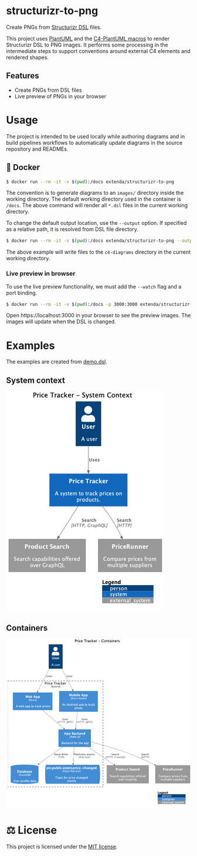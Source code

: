 # structurizr-to-png

Create PNGs from [Structurizr DSL](https://github.com/structurizr/dsl#readme) files.

This project uses [PlantUML](https://plantuml.com) and the [C4-PlantUML macros](https://github.com/plantuml-stdlib/C4-PlantUML)
to render Structurizr DSL to PNG images. It performs some processing in the intermediate steps to support conventions around external C4 elements and rendered shapes.

## Features

  * Create PNGs from DSL files
  * Live preview of PNGs in your browser

# Usage

The project is intended to be used locally while authoring diagrams and in build pipelines workflows to automatically update diagrams in the source repository and READMEs.

## :whale: Docker

```bash
$ docker run --rm -it -v $(pwd):/docs extenda/structurizr-to-png
```

The convention is to generate diagrams to an `images/` directory inside the working directory. The default working directory used in the container is `/docs`. The above command will render all `*.dsl` files in the current working directory.

To change the default output location, use the `--output` option. If specified as a relative path, it is resolved from DSL file directory.

```bash
$ docker run --rm -it -v $(pwd):/docs extenda/structurizr-to-png --output c4-diagrams
```

The above example will write files to the `c4-diagrams` directory in the current working directory.

### Live preview in browser

To use the live preview functionality, we must add the `--watch` flag and a port binding.

```bash
$ docker run --rm -it -v $(pwd):/docs -p 3000:3000 extenda/structurizr-to-png --watch
```

Open https://localhost:3000 in your browser to see the preview images. The images will update when the DSL is changed.
<!--
## :octocat: GitHub Action

Given that you have the following file tree:

```
docs
├── system1
│   └── system1.dsl
└── system2
    └── system2.dsl
```

An action configured to run from the `docs` directory will produce PNGs for all DSL files.
If the action detects changes to the images it will commit the updates using the `github-token`.

```yaml
name: structurizr
on:
  push:
    paths: 'docs/*.dsl'

jobs:
  structurizr:
    runs-on: ubuntu-latest
    steps:
      - uses: actions/checkout@v2

      - uses: extenda/structurizr-to-dsl@v0
        with:
          working-directory: docs
          github-token: ${{ secrets.GITHUB_TOKEN }}
```
-->

# Examples

The examples are created from [demo.dsl](demo.dsl).

## System context

![System context](images/structurizr-PriceTracker-SystemContext.png)

## Containers
![Container view](images/structurizr-PriceTracker-Container.png)

# :balance_scale: License

This project is licensed under the [MIT license](LICENSE).
